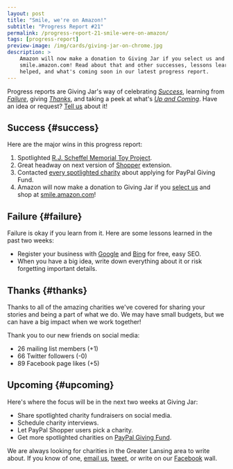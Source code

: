 ```yaml
---
layout: post
title: "Smile, we're on Amazon!"
subtitle: "Progress Report #21"
permalink: /progress-report-21-smile-were-on-amazon/
tags: [progress-report]
preview-image: /img/cards/giving-jar-on-chrome.jpg
description: >
    Amazon will now make a donation to Giving Jar if you select us and shop at
    smile.amazon.com! Read about that and other successes, lessons learned, who
    helped, and what's coming soon in our latest progress report.
---
```


Progress reports are Giving Jar's way of celebrating *[Success][1]*, learning from *[Failure][2]*, giving *[Thanks][3]*, and taking a peek at what's *[Up and Coming][4]*. Have an idea or request? [Tell us][5] about it!

## Success {#success}

Here are the major wins in this progress report:

1. Spotlighted [R.J. Scheffel Memorial Toy Project][8].
2. Great headway on next version of [Shopper][9] extension.
3. Contacted [every spotlighted charity][10] about applying for PayPal Giving Fund.
4. Amazon will now make a donation to Giving Jar if you [select us][14] and shop at [smile.amazon.com][15]!

## Failure {#failure}

Failure is okay if you learn from it. Here are some lessons learned in the past two weeks:

* Register your business with [Google][12] and [Bing][13] for free, easy SEO.
* When you have a big idea, write down everything about it or risk forgetting important details.

## Thanks {#thanks}

Thanks to all of the amazing charities we've covered for sharing your stories and being a part of what we do. We may have small budgets, but we can have a big impact when we work together!

Thank you to our new friends on social media:

* 26 mailing list members (+1)
* 66 Twitter followers (-0)
* 89 Facebook page likes (+5)

## Upcoming {#upcoming}

Here's where the focus will be in the next two weeks at Giving Jar:

* Share spotlighted charity fundraisers on social media.
* Schedule charity interviews.
* Let PayPal Shopper users pick a charity.
* Get more spotlighted charities on [PayPal Giving Fund][12].

We are always looking for charities in the Greater Lansing area to write about. If you know of one, [email us][5], [tweet][6], or write on our [Facebook][7] wall.



[1]: #success "Success Section"
[2]: #failure "Failure Section"
[3]: #thanks "Thanks Section"
[4]: #upcoming "Upcoming Section"
[5]: mailto:hello@givingjar.org "Email Giving Jar"
[6]: https://twitter.com/givingjar "Giving Jar on Twitter"
[7]: https://www.facebook.com/givingjarorg "Giving Jar on Facebook"
[8]: http://blog.givingjar.org/charity-spotlight-rj-scheffel-memorial-toy-project/ "R.J. Scheffel Memorial Toy Project Spotlight"
[9]: https://chrome.google.com/webstore/detail/giving-jar-paypal-shopper/bmnbanoiomonjeemkeoeamjaalplidlg?hl=en-US&gl=US&authuser=1 "Giving Jar's PayPal Shopper Extension on the Chrome Store"
[10]: http://blog.givingjar.org/tag/spotlight/ "Index of all spotlighted charities on the Giving Jar blog"
[11]: https://www.paypal.com/givingfund/ "PayPal Giving Fund Homepage"
[12]: https://www.google.com/business/ "Google My Business Homepage"
[13]: https://www.bingplaces.com/ "Bing Places for Businesses Homepage"
[14]: https://smile.amazon.com/ch/81-3131837 "Select Giving Jar as your charity on Amazon Smile"
[15]: https://smile.amazon.com/ "Start shopping at Amazon Smile"
